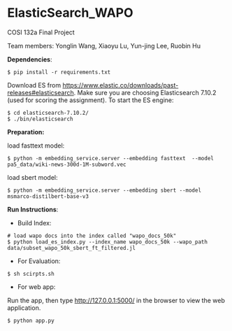 # ElasticSearch_WAPO
COSI 132a Final Project

Team members: Yonglin Wang,  Xiaoyu Lu, Yun-jing Lee, Ruobin Hu



**Dependencies**: 

```
$ pip install -r requirements.txt
```

Download ES from https://www.elastic.co/downloads/past-releases#elasticsearch. Make sure you are choosing Elasticsearch 7.10.2 (used for scoring the assignment). To start the ES engine:

```shell
$ cd elasticsearch-7.10.2/
$ ./bin/elasticsearch
```

**Preparation:**

load fasttext model:

```shell
$ python -m embedding_service.server --embedding fasttext  --model pa5_data/wiki-news-300d-1M-subword.vec
```

load sbert model:

```shell
$ python -m embedding_service.server --embedding sbert --model msmarco-distilbert-base-v3
```

**Run Instructions**: 

- Build Index:

```shell
# load wapo docs into the index called "wapo_docs_50k"
$ python load_es_index.py --index_name wapo_docs_50k --wapo_path data/subset_wapo_50k_sbert_ft_filtered.jl
```

- For Evaluation: 

```shell
$ sh scirpts.sh
```

- For web app:

Run the app,  then type http://127.0.0.1:5000/ in the browser to view the web application.

```shell
$ python app.py 
```

